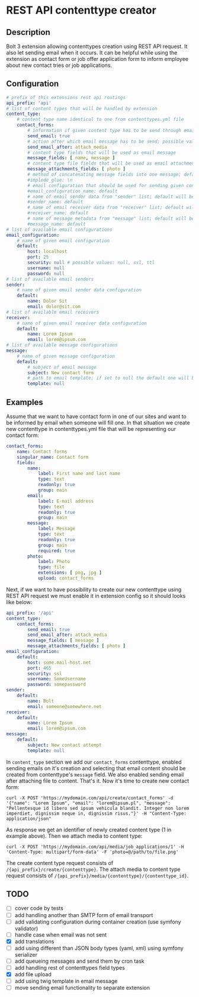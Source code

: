 # REST API contenttype creator

## Description
Bolt 3 extension allowing contenttypes creation using REST API request. It also let sending email when it occurs. It can be helpful while using the extension as contact form or job offer application form to inform employee about new contact tries or job applications.

## Configuration

```yaml
# prefix of this extensions rest api routings
api_prefix: 'api'
# list of content types that will be handled by extension
content_type:
    # content type name identical to one from contenttypes.yml file
    contact_forms:
        # information if given content type has to be send through email after saving
        send_email: true
        # action after which email message has to be send; possible values: content_create, attach_media; default: content_create
        send_email_after: attach_media
        # content type fields that will be used as email message
        message_fields: [ name, message ]
        # content type file fields that will be used as email attachments
        message_attachments_fields: [ photo ]
        # method of concatenating message fields into one message; default "\n"
        #implode_glue: \n
        # email configuration that should be used for sending given content type; default will be used if not specified
        #email_configuration_name: default
        # name of email sender data from "sender" list; default will be used if not specified
        #sender_name: default
        # name of email receiver data from "receiver" list; default will be used if not specified
        #receiver_name: default
        # name of message metadata from "message" list; default will be used if not specified
        #message_name: default
# list of available email configurations
email_configuration:
    # name of given email configuration
    default:
        host: localhost
        port: 25
        security: null # possible values: null, ssl, ttl
        username: null
        password: null
# list of available email senders
sender:
    # name of given email sender data configuration
    default:
        name: Dolor Sit
        email: dolor@sit.com
# list of available email receivers
receiver:
    # name of given email receiver data configuration
    default:
        name: Lorem Ipsum
        email: lorem@ipsum.com
# list of available message configurations
message:
    # name of given message configuration
    default:
        # subject of email message
        subject: New contact form
        # path to email template; if set to null the default one will be used
        template: null
```

## Examples

Assume that we want to have contact form in one of our sites and want to be informed by email when someone will fill one.
In that situation we create new contenttype in contenttypes.yml file that will be representing our contact form:

```yaml
contact_forms:
    name: Contact forms
    singular_name: Contact form
    fields:
        name:
            label: First name and last name
            type: text
            readonly: true
            group: main
        email:
            label: E-mail address
            type: text
            readonly: true
            group: main
        message:
            label: Message
            type: text
            readonly: true
            group: main
            required: true
        photo:
            label: Photo
            type: file
            extensions: [ png, jpg ]
            upload: contact_forms
```

Next, if we want to have possibility to create our new contenttype using REST API request we must enable it in extension config so it should looks like below:

```yaml
api_prefix: '/api'
content_type:
    contact_forms:
        send_email: true
        send_email_after: attach_media
        message_fields: [ message ]
        message_attachments_fields: [ photo ]
email_configuration:
    default:
        host: some.mail-host.net
        port: 465
        security: ssl
        username: SomeUsername
        password: somepassword
sender:
    default:
        name: Bolt
        email: someone@somewhere.net
receiver:
    default:
        name: Lorem Ipsum
        email: lorem@ipsum.com
message:
    default:
        subject: New contact attempt
        template: null
```

In `content_type` section we add our `contact_forms` contenttype, enabled sending emails on it's creation and selecting that email content should be created from contenttype's `message` field. We also enabled sending email after attaching file to content.
That's it. Now it's time to create new contact form:

```shell script
curl -X POST 'https://mydomain.com/api/create/contact_forms' -d '{"name": "Lorem Ipsum", "email": "lorem@ipsum.pl", "message": "Pellentesque id libero sed ipsum vehicula blandit. Integer non lorem imperdiet, dignissim neque in, dignissim risus."}' -H "Content-Type: application/json"
```

As response we get an identifier of newly created content type (1 in example above). Then we attach media to content type:

```shell script
curl -X POST 'https://mydomain.com/api/media/job_applications/1' -H 'Content-Type: multipart/form-data' -F 'photo=@/path/to/file.png'
```

The create content type request consists of `/{api_prefix}/create/{contenttype}`.
The attach media to content type request consists of `/{api_prefix}/media/{contenttype}/{contenttype_id}`.

## TODO
 - [ ] cover code by tests
 - [ ] add handling another than SMTP form of email transport
 - [ ] add validating configuration during container creation (use symfony validator)
 - [ ] handle case when email was not sent
 - [x] add translations
 - [ ] add using different than JSON body types (yaml, xml) using symfony serializer
 - [ ] add queueing messages and send them by cron task 
 - [ ] add handling rest of contenttypes field types
 - [x] add file upload
 - [ ] add using twig template in email message
 - [ ] move sending email functionality to separate extension
